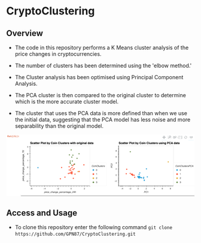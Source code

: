 # CryptoClustering
## Overview
- The code in this repository performs a K Means cluster analysis of the price changes in cryptocurrencies. 

- The number of clusters has been determined using the 'elbow method.'

- The Cluster analysis has been optimised using Principal Component Analysis.

- The PCA cluster is then compared to the original cluster to determine which is the more accurate cluster model.

- The cluster that uses the PCA data is more defined than when we use the initial data, suggesting that the PCA model has less noise and more separability than the original model.

![cluster](Resources/cluster.png)

## Access and Usage
- To clone this repository enter the following command ``git clone https://github.com/GPN87/CryptoClustering.git``